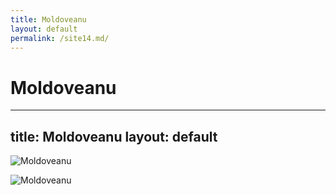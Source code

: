 ```yaml
---
title: Moldoveanu
layout: default
permalink: /site14.md/
---
```

Moldoveanu
===========================================================================
---
title: Moldoveanu
layout: default
---

![Moldoveanu](http://www.takeadventure.com/wp-content/uploads/2016/11/159_moldoveanu_03360.jpg)

![Moldoveanu](https://cdn.britannica.com/30/152130-050-2F924A9E/Moldoveanu-peak-Fagaras-Mountains-Romania-Transylvanian-Alps.jpg)